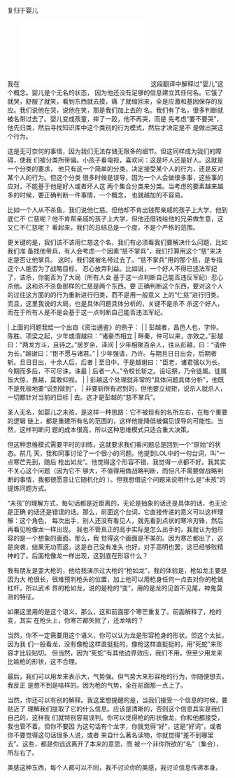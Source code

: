     
复归于婴儿

我在![](08.有物混成.md)这段翻译中解释过“婴儿”这个概念。婴儿是个无名的状态，
因为他还没有足够的信息建立其任何名。它饿了就哭，舒服了就笑，看到东西就去摸，痛
了就缩回来，全是应激和基因保存的反应。我们说他在哭，说他在笑，那是我们加上去的
名。我们有了名，很多判断就被名带过去了。婴儿变成孩童，摔了一跤，他不再哭，而是
先考虑“要不要哭”，他先归类，然后寻找知识库中这个类别的行为模式，然后才决定是不
是做出哭这个行为。

这是无可奈何的事情，因为我们无法存储无限多的细节。但这同样成为我们的障碍，使我
们被分类所带偏。小孩子看电视，喜欢问：这是坏人还是好人。这就是一个分类的要求，
他只有这一个简单的分类，决定接受某个人的行为，还是反对某个人的行为。但这个分类
很多时候是误导，因为一个人会做很多事，这些事的应对，不能基于他是好人或者坏人这
两个集合分类来分类。当考虑的要素越来越多的时候，要正确判断一件事情，一个概念，
也就越加的不容易。

比如一个人从不杀鱼，我们说他仁慈。但他却不肯出钱帮亲戚的孩子上大学，他到底仁不
仁慈呢？他不肯帮亲戚的孩子上大学，但他还借钱给他的兄弟做生意，这又仁不仁慈呢？
看起来，我们的总结总是一个度，不是个严格的范围。

更关键的是，我们该不该用仁慈这个名，我们有必须看我们要解决什么问题，比如我们准
备找他带兵，有人会考虑一个因素“慈不掌兵”，我们打算用这个“慈”来决定是否让他掌兵。
这时，我们就被名带过去了。“慈不掌兵”用的那个慈，是专指这个人能否为了战略目标，
忍心放弃利益。比如说，一个好人不得已违法军纪了，该杀，你能否为了大局（所有人会
基于这一点判断自己能否违反军纪）忍心杀他。这和杀不杀鱼那样的仁慈是两个东西。要
正确判断这个东西，要对这个人的过往这方面的的行为重新进行归类，而不是用一般意义
上的“仁慈”进行归类。而且，这里我说的大局，也是具体问题具体分析的，关键不是杀不
杀这个好人，而在于所有人是不是会基于这一点判断自己能否违法军纪。

  | 上面的问题我给一个出自《资治通鉴》的例子：
  |
  | 彭越者，昌邑人也，字仲。陈胜、项梁之起，少年或谓越曰：“诸豪杰相立
  | 畔秦，仲可以来，亦效之。”彭越曰：“两龙方斗，且待之。”居岁余，泽间
  | 少年相聚百余人，往从彭越，曰：“请仲为长。”越谢曰：“臣不愿与诸君。”
  | 少年强请，乃许。与期旦日日出会，后期者斩。旦日日出，十余人后，后者
  | 至日中。于是越谢曰：“臣老，诸君强以为长。今期而多后，不可尽诛，诛最
  | 后者一人。”令校长斩之。设坛祭，乃令徒属。徒属皆大惊，畏越，莫敢仰视。
  |
  | 彭越这个处理就非常的“具体问题具体分析”，他既不是死板地要“说到做到”，
  | 非要斩所有迟到的，但他要立规矩，说杀人就杀人，一切都针对当前的目标
  | 去。这才是彭越的“慈不掌兵”。

圣人无名，如婴儿之未孩，是这样一种思路：它不被现有的名所左右，在每个重要的逻辑
链上，都是重建所有名的范围的，这样他能降低被偏见误导的可能性。当然，这样判断问
题的成本很高，所以这种思维模式只适合重大决策。

但这种思维模式需要平时的训练，这就要求我们看问题总是回到一个“原始”的状态。前几
天，我和同事讨论了一个很小的问题。他提到LOL中的一句台词，叫“一点寒芒先到，随后
枪出如龙”。他觉得这个形容不错，我觉得一点都不好。我其实不关心这个问题（因为它不
够大，不值得用做战略判断，而但凡不需要做战略判断的事情，我都很愿意让它随机化的
）。但我想借这个问题来说明什么是“未孩”的提炼问题方式。

“未孩”的理解方式，每句话都是近距离的，无论是抽象的话还是具体的话，也无论是正确
的话还是错误的话。那么，前面这个台词，它直接传递的意义可以这样理解：这个角色，
每次出手，别人还没有看见人，就先看到点状的寒冷刃锋，然后再看见枪像龙一样出现。
我也不管真正的高手实际是怎么出手的，我就认为他形容的是一个想象的画面。那么，我
觉得这个画面是不美的。因为寒芒都出了，这是突袭，结果无功而返，这是自己没有准头
也好，对手高明也罢，这已经够败精神的了。后面枪像龙一样出现，这到底在形容什么？

我有朋友是耍大枪的，他给我演示过大枪的“枪如龙”，我的体验是，枪如龙主要是因为大
枪很长，很难预判枪头的位置，加上他可以用枪身任何一点去对你的枪做杠杆。所以武术
界的枪如龙，说的是枪的“变”，用的是龙的见首不见尾，神鬼莫测的特征。

如果这里用的是这个语义，那么，这和前面那个寒芒重复了。前面解释了，枪的变，其实
在枪头上，你寒芒都失败了，还龙啥的？

当然，你不一定需要用这个语义，你可以认为龙是形容枪身的形状。但这个太扯，因为我
们一般看龙，没有像枪这样直挺挺的，像枪这样直挺挺的，用“死蛇”来形容才比较贴切。
但当然，因为“死蛇”有其他边界效应，我们不用。但至少用龙来比喻枪的形状，这不合理。

最后，我们可以用龙来表示大，气势强。但气势大来形容枪的行为，你随便想去，我反正
是想不到是啥样的。因为枪的气势，全在前面那一点上了。

当然，你还可以有别的解释。我这里想提醒的是，当我们接受一个信息的时候，要贴近了
理解我们提取了它的什么信息。应该是清晰的，否则这个信息其实是我们自己的，这样我
们就特别容易误判。你可以觉得枪的形状像龙，你和他都接受，我也管不着。但你不要因
为这句话有个龙字，你就觉得“好”，这是“好词”，或者你不要觉得这句话很多人说，或者
来自什么著名读物，你就觉得“差不到哪里去”。这些，都是你远远离开了本来的意思，而
被一个非你所欲的“名”（集合），所左右了。

美感这种东西，每个人都可以不同，我不讨论你的美感，我讨论信息传递本身。
